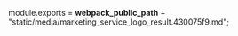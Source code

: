 module.exports = __webpack_public_path__ + "static/media/marketing_service_logo_result.430075f9.md";